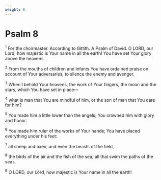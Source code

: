 ```yaml
---
weight: 8
---
```


# Psalm 8

<sup>1</sup> For the choirmaster. According to Gittith. A Psalm of David. O LORD, our Lord, how majestic is Your name in all the earth! You have set Your glory above the heavens. 

<sup>2</sup> From the mouths of children and infants You have ordained praise on account of Your adversaries, to silence the enemy and avenger. 

<sup>3</sup> When I behold Your heavens, the work of Your fingers, the moon and the stars, which You have set in place— 

<sup>4</sup> what is man that You are mindful of him, or the son of man that You care for him? 

<sup>5</sup> You made him a little lower than the angels; You crowned him with glory and honor. 

<sup>6</sup> You made him ruler of the works of Your hands; You have placed everything under his feet: 

<sup>7</sup> all sheep and oxen, and even the beasts of the field, 

<sup>8</sup> the birds of the air and the fish of the sea, all that swim the paths of the seas. 

<sup>9</sup> O LORD, our Lord, how majestic is Your name in all the earth! 


